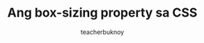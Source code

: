 ---
title: Ang box-sizing property sa CSS
banner:
  title: "Ang box-sizing property sa CSS"
  subtitle: CSS Basics
description: Alamin kung para saan ang CSS box-sizing property.
author: teacherbuknoy
link: 
  label: Panoorin sa YouTube
  url: https://youtu.be/0orT3dMIUmc
video:
  filename: box-sizing.mp4
  captions: 
    - label: Filipino
      src: /assets/files/videos/box-sizing/box-sizing.vtt
cover:
  folder: box-sizing
  filename: box-sizing.jpg
  sizes: [300, 600, 900, 1200, 1440, 1920]
  formats: ['png', 'webp', 'avif']
  width: 1080
  height: 1920
tags:
  - css
type: short
---